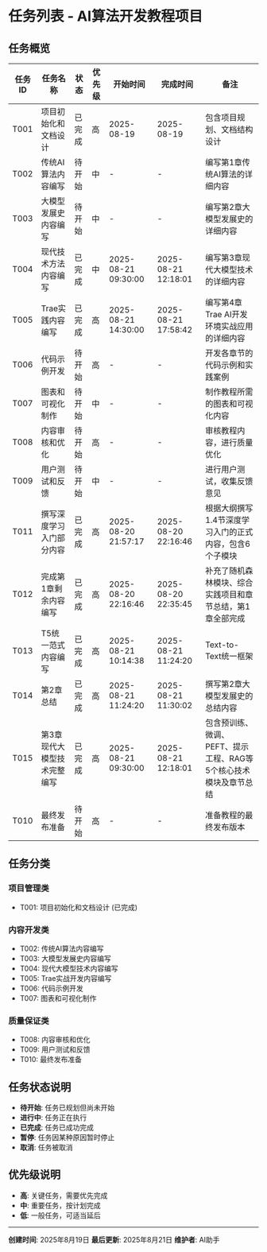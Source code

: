 # 任务列表 - AI算法开发教程项目

## 任务概览

| 任务ID | 任务名称                    | 状态   | 优先级 | 开始时间            | 完成时间            | 备注                                                             |
| ------ | --------------------------- | ------ | ------ | ------------------- | ------------------- | ---------------------------------------------------------------- |
| T001   | 项目初始化和文档设计        | 已完成 | 高     | 2025-08-19          | 2025-08-19          | 包含项目规划、文档结构设计                                       |
| T002   | 传统AI算法内容编写          | 待开始 | 中     | -                   | -                   | 编写第1章传统AI算法的详细内容                                    |
| T003   | 大模型发展史内容编写        | 待开始 | 中     | -                   | -                   | 编写第2章大模型发展史的详细内容                                  |
| T004   | 现代技术方法内容编写        | 已完成 | 中     | 2025-08-21 09:30:00 | 2025-08-21 12:18:01 | 编写第3章现代大模型技术的详细内容                                |
| T005   | Trae实践内容编写            | 已完成 | 高     | 2025-08-21 14:30:00 | 2025-08-21 17:58:42 | 编写第4章Trae AI开发环境实战应用的详细内容                       |
| T006   | 代码示例开发                | 待开始 | 高     | -                   | -                   | 开发各章节的代码示例和实践案例                                   |
| T007   | 图表和可视化制作            | 待开始 | 中     | -                   | -                   | 制作教程所需的图表和可视化内容                                   |
| T008   | 内容审核和优化              | 待开始 | 高     | -                   | -                   | 审核教程内容，进行质量优化                                       |
| T009   | 用户测试和反馈              | 待开始 | 中     | -                   | -                   | 进行用户测试，收集反馈意见                                       |
| T011   | 撰写深度学习入门部分内容    | 已完成 | 高     | 2025-08-20 21:57:17 | 2025-08-20 22:16:46 | 根据大纲撰写1.4节深度学习入门的正式内容，包含6个子模块           |
| T012   | 完成第1章剩余内容编写       | 已完成 | 高     | 2025-08-20 22:16:46 | 2025-08-20 22:35:45 | 补充了随机森林模块、综合实践项目和章节总结，第1章全部完成        |
| T013   | T5统一范式内容编写          | 已完成 | 高     | 2025-08-21 10:14:38 | 2025-08-21 11:24:20 | Text-to-Text统一框架                                             |
| T014   | 第2章总结                   | 已完成 | 高     | 2025-08-21 11:24:20 | 2025-08-21 11:30:02 | 撰写第2章大模型发展史的总结内容                                  |
| T015   | 第3章现代大模型技术完整编写 | 已完成 | 高     | 2025-08-21 09:30:00 | 2025-08-21 12:18:01 | 包含预训练、微调、PEFT、提示工程、RAG等5个核心技术模块及章节总结 |
| T010   | 最终发布准备                | 待开始 | 高     | -                   | -                   | 准备教程的最终发布版本                                           |

## 任务分类

### 项目管理类

- T001: 项目初始化和文档设计 (已完成)

### 内容开发类

- T002: 传统AI算法内容编写
- T003: 大模型发展史内容编写
- T004: 现代大模型技术内容编写
- T005: Trae实战开发内容编写
- T006: 代码示例开发
- T007: 图表和可视化制作

### 质量保证类

- T008: 内容审核和优化
- T009: 用户测试和反馈
- T010: 最终发布准备

## 任务状态说明

- **待开始**: 任务已规划但尚未开始
- **进行中**: 任务正在执行
- **已完成**: 任务已成功完成
- **暂停**: 任务因某种原因暂时停止
- **取消**: 任务被取消

## 优先级说明

- **高**: 关键任务，需要优先完成
- **中**: 重要任务，按计划完成
- **低**: 一般任务，可适当延后

---

**创建时间**: 2025年8月19日
**最后更新**: 2025年8月21日
**维护者**: AI助手
